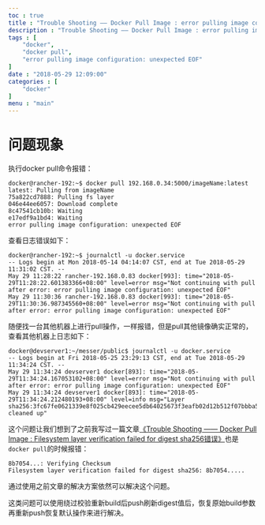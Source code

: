 ```yaml
---
toc : true
title : "Trouble Shooting —— Docker Pull Image : error pulling image configuration: unexpected EOF错误"
description : "Trouble Shooting —— Docker Pull Image : error pulling image configuration: unexpected EOF错误"
tags : [
	"docker",
	"docker pull",
	"error pulling image configuration: unexpected EOF"
]
date : "2018-05-29 12:09:00"
categories : [
    "docker"
]
menu : "main"
---
```


# 问题现象

执行docker pull命令报错：

```
docker@rancher-192:~$ docker pull 192.168.0.34:5000/imageName:latest
latest: Pulling from imageName
75a822cd7888: Pulling fs layer
046e44ee6057: Download complete
8c47541cb10b: Waiting
e17edf9a1bd4: Waiting
error pulling image configuration: unexpected EOF
```

查看日志错误如下：

```
docker@rancher-192:~$ journalctl -u docker.service
-- Logs begin at Mon 2018-05-14 04:14:07 CST, end at Tue 2018-05-29 11:31:02 CST. --
May 29 11:28:22 rancher-192.168.0.83 docker[993]: time="2018-05-29T11:28:22.601383366+08:00" level=error msg="Not continuing with pull after error: error pulling image configuration: unexpected EOF"
May 29 11:30:36 rancher-192.168.0.83 docker[993]: time="2018-05-29T11:30:36.987345560+08:00" level=error msg="Not continuing with pull after error: error pulling image configuration: unexpected EOF"
```

随便找一台其他机器上进行pull操作，一样报错，但是pull其他镜像确实正常的，查看其他机器上日志如下：

```
docker@devserver1:~/messer/public$ journalctl -u docker.service
-- Logs begin at Fri 2018-05-25 23:29:13 CST, end at Tue 2018-05-29 11:34:24 CST. --
May 29 11:34:24 devserver1 docker[893]: time="2018-05-29T11:34:24.167053102+08:00" level=error msg="Not continuing with pull after error: error pulling image configuration: unexpected EOF"
May 29 11:34:24 devserver1 docker[893]: time="2018-05-29T11:34:24.212480193+08:00" level=info msg="Layer sha256:3fc67fe0621339e8f025cb429eecee5db64025673f3eafb02d12b512f07bbba5 cleaned up"
```

这个问题让我们想到了之前我写过一篇文章[《Trouble Shooting —— Docker Pull Image : Filesystem layer verification failed for digest sha256错误》](https://ningyu1.github.io/site/post/79-docker-registry-pull-filesystem-layer/)也是`docker pull`的时候报错：

```
8b7054...: Verifying Checksum
Filesystem layer verification failed for digest sha256: 8b7054.....
```

通过使用之前文章的解决方案依然可以解决这个问题。

这类问题可以使用绕过校验重新build后push刷新digest值后，恢复原始build参数再重新push恢复默认操作来进行解决。


